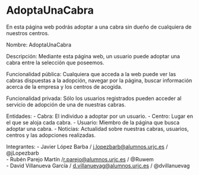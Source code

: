 # AdoptaUnaCabra
En esta página web podrás adoptar a una cabra sin dueño de cualquiera de nuestros centros.

Nombre: AdoptaUnaCabra

Descripción: Mediante esta página web, un usuario puede adoptar una cabra entre la selección que poseemos. 

Funcionalidad pública: Cualquiera que acceda a la web puede ver las cabras dispuestas a la adopción, navegar por la página, buscar información acerca de la empresa y los centros de acogida.

Funcionalidad privada: Sólo los usuarios registrados pueden acceder al servicio de adopción de una de nuestras cabras.
            
Entidades: 
            - Cabra: El individuo a adoptar por un usuario.
            - Centro: Lugar en el que se aloja cada cabra.
            - Usuario: Miembro de la página que busca adoptar una cabra.
            - Noticias: Actualidad sobre nuestras cabras, usuarios, centros y las adopciones realizadas.

Integrantes: 
           - Javier López Barba / j.lopezbarb@alumnos.urjc.es / @jLopezbarb                     
                        - Rubén Parejo Martín /r.parejo@alumnos.urjc.es / @Ruwem                                         
                        - David Villanueva García / d.villanuevag@alumnos.urjc.es / @dvillanuevag
